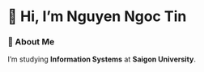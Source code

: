 # 👋 Hi, I’m Nguyen Ngoc Tin
### 🚀 About Me
I’m studying **Information Systems** at **Saigon University**. 
<!---
ngoctinn/ngoctinn is a ✨ special ✨ repository because its `README.md` (this file) appears on your GitHub profile.
You can click the Preview link to take a look at your changes.
--->
